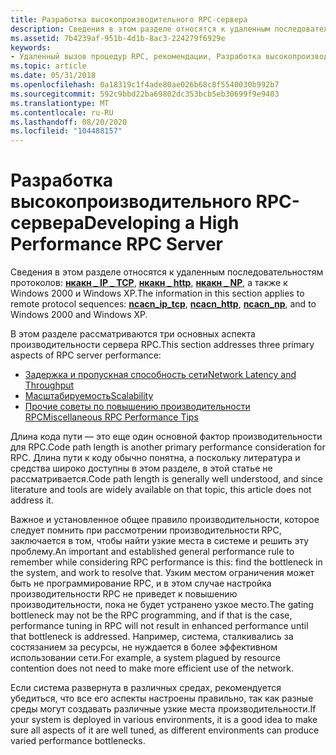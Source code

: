 ```yaml
---
title: Разработка высокопроизводительного RPC-сервера
description: Сведения в этом разделе относятся к удаленным последовательностям протоколов нкакн \_ IP \_ TCP, нкакн \_ http, нкакн \_ NP, а также к Windows 2000 и Windows XP.
ms.assetid: 7b4239af-951b-4d1b-8ac3-224279f6929e
keywords:
- Удаленный вызов процедур RPC, рекомендации, Разработка высокопроизводительного сервера
ms.topic: article
ms.date: 05/31/2018
ms.openlocfilehash: 0a18319c1f4ade80ae026b68c8f5540030b992b7
ms.sourcegitcommit: 592c9bbd22ba69802dc353bcb5eb30699f9e9403
ms.translationtype: MT
ms.contentlocale: ru-RU
ms.lasthandoff: 08/20/2020
ms.locfileid: "104488157"
---
```

# <a name="developing-a-high-performance-rpc-server"></a><span data-ttu-id="a8f41-104">Разработка высокопроизводительного RPC-сервера</span><span class="sxs-lookup"><span data-stu-id="a8f41-104">Developing a High Performance RPC Server</span></span>

<span data-ttu-id="a8f41-105">Сведения в этом разделе относятся к удаленным последовательностям протоколов: [**нкакн \_ IP \_ TCP**](/windows/desktop/Midl/ncacn-ip-tcp), [**нкакн \_ http**](/windows/desktop/Midl/ncacn-http), [**нкакн \_ NP**](/windows/desktop/Midl/ncacn-np), а также к Windows 2000 и Windows XP.</span><span class="sxs-lookup"><span data-stu-id="a8f41-105">The information in this section applies to remote protocol sequences: [**ncacn\_ip\_tcp**](/windows/desktop/Midl/ncacn-ip-tcp), [**ncacn\_http**](/windows/desktop/Midl/ncacn-http), [**ncacn\_np**](/windows/desktop/Midl/ncacn-np), and to Windows 2000 and Windows XP.</span></span>

<span data-ttu-id="a8f41-106">В этом разделе рассматриваются три основных аспекта производительности сервера RPC.</span><span class="sxs-lookup"><span data-stu-id="a8f41-106">This section addresses three primary aspects of RPC server performance:</span></span>

-   [<span data-ttu-id="a8f41-107">Задержка и пропускная способность сети</span><span class="sxs-lookup"><span data-stu-id="a8f41-107">Network Latency and Throughput</span></span>](network-latency-and-throughput.md)
-   [<span data-ttu-id="a8f41-108">Масштабируемость</span><span class="sxs-lookup"><span data-stu-id="a8f41-108">Scalability</span></span>](scalability.md)
-   [<span data-ttu-id="a8f41-109">Прочие советы по повышению производительности RPC</span><span class="sxs-lookup"><span data-stu-id="a8f41-109">Miscellaneous RPC Performance Tips</span></span>](miscellaneous-rpc-performance-tips.md)

<span data-ttu-id="a8f41-110">Длина кода пути — это еще один основной фактор производительности для RPC.</span><span class="sxs-lookup"><span data-stu-id="a8f41-110">Code path length is another primary performance consideration for RPC.</span></span> <span data-ttu-id="a8f41-111">Длина пути к коду обычно понятна, а поскольку литература и средства широко доступны в этом разделе, в этой статье не рассматривается.</span><span class="sxs-lookup"><span data-stu-id="a8f41-111">Code path length is generally well understood, and since literature and tools are widely available on that topic, this article does not address it.</span></span>

<span data-ttu-id="a8f41-112">Важное и установленное общее правило производительности, которое следует помнить при рассмотрении производительности RPC, заключается в том, чтобы найти узкие места в системе и решить эту проблему.</span><span class="sxs-lookup"><span data-stu-id="a8f41-112">An important and established general performance rule to remember while considering RPC performance is this: find the bottleneck in the system, and work to resolve that.</span></span> <span data-ttu-id="a8f41-113">Узким местом ограничения может быть не программирование RPC, и в этом случае настройка производительности RPC не приведет к повышению производительности, пока не будет устранено узкое место.</span><span class="sxs-lookup"><span data-stu-id="a8f41-113">The gating bottleneck may not be the RPC programming, and if that is the case, performance tuning in RPC will not result in enhanced performance until that bottleneck is addressed.</span></span> <span data-ttu-id="a8f41-114">Например, система, сталкивались за состязанием за ресурсы, не нуждается в более эффективном использовании сети.</span><span class="sxs-lookup"><span data-stu-id="a8f41-114">For example, a system plagued by resource contention does not need to make more efficient use of the network.</span></span>

<span data-ttu-id="a8f41-115">Если система развернута в различных средах, рекомендуется убедиться, что все его аспекты настроены правильно, так как разные среды могут создавать различные узкие места производительности.</span><span class="sxs-lookup"><span data-stu-id="a8f41-115">If your system is deployed in various environments, it is a good idea to make sure all aspects of it are well tuned, as different environments can produce varied performance bottlenecks.</span></span>

 

 